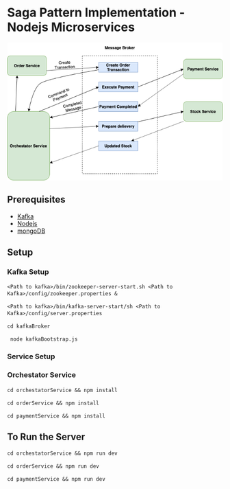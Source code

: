 # Saga Pattern Implementation - Nodejs Microservices

![Implementation](./saga-nodejs.png)

## Prerequisites

 - [Kafka](https://kafka.apache.org/downloads)
 - [Nodejs](https://nodejs.org/en/download/)
 - [mongoDB](https://www.mongodb.com/try/download/community)


## Setup

### Kafka Setup

``` 
<Path to kafka>/bin/zookeeper-server-start.sh <Path to Kafka>/config/zookeeper.properties & 
```

```
<Path to kafka>/bin/kafka-server-start/sh <Path to Kafka>/config/server.properties 
```

```
cd kafkaBroker
```

```
 node kafkaBootstrap.js 
```

### Service Setup

### Orchestator Service

```
cd orchestatorService && npm install
```

```
cd orderService && npm install
```

```
cd paymentService && npm install
```


## To Run the Server

```
cd orchestatorService && npm run dev
```

```
cd orderService && npm run dev
```

```
cd paymentService && npm run dev
```
